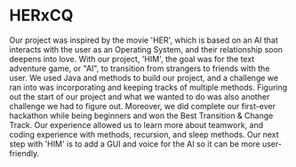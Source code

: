 # HERxCQ
Our project was inspired by the movie 'HER', which is based on an AI 
that interacts with the user as an Operating System, and their relationship
soon deepens into love. With our project, 'HIM', the goal was for the
text adventure game, or "AI", to transition from strangers to friends with 
the user. We used Java and methods to build our project, and a challenge we 
ran into was incorporating and keeping tracks of multiple methods. Figuring 
out the start of our project and what we wanted to do was also another challenge we 
had to figure out. Moreover, we did complete our first-ever hackathon while
being beginners and won the Best Transition & Change Track. Our experience 
allowed us to learn more about teamwork, and coding experience with methods, 
recursion, and sleep methods. Our next step with 'HIM' is to add a GUI and voice
for the AI so it can be more user-friendly.
